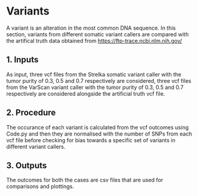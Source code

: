 # Variants

A variant is an alteration in the most common DNA sequence. In this section, variants from different somatic variant callers are compared with the artifical truth data obtained from https://ftp-trace.ncbi.nlm.nih.gov/

## 1. Inputs

As input, three vcf files from the Strelka somatic variant caller with the tumor purity of 0.3, 0.5 and 0.7 respectively are considered, three vcf files from the VarScan variant caller with the tumor purity of 0.3, 0.5 and 0.7 respectively are considered alongside the artificial truth vcf file.

## 2. Procedure

The occurance of each variant is calculated from the vcf outcomes using Code.py and then they are normalised with the number of SNPs from each vcf file before checking for bias towards a specific set of variants in different variant callers.

## 3. Outputs

The outcomes for both the cases are csv files that are used for comparisons and plottings.
